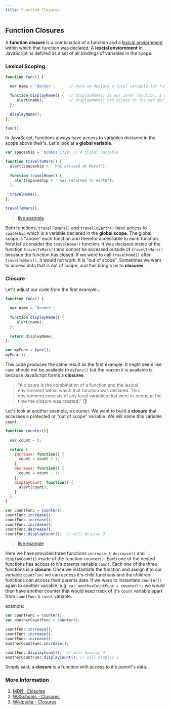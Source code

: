 ```yaml
---
title: Function Closures
---
```

## Function Closures

A <b>function closure</b> is a combination of a function and a [lexical enviornment](https://en.wikipedia.org/wiki/Closure_(computer_programming)#Lexical_environment) within which that function was declared. A <b>lexcial enviornment</b> in JavaScript, is defined as a set of all bindings of variables in the scope. 

### Lexical Scoping
```javascript
function func() {

  var name = 'Bender';      // Here we declare a local variable for func().
 
  function displayName() {  // displayName() is our inner function, a closure. 
     alert(name);           // displayName() has access to the var declared in it's parent function.
  };
  
  displayName();
};

func();
```

In JavaScript, functions always have access to variables declared in the scope above their's. Let's look at a <b>global variable</b>.

```javascript
var spaceship = 'Nimbus 1729' // A global variable

function travelToMars() {
  alert(spaceship + ' has arrived at Mars!');
  
  function travelHome() {
    alert(spaceship + ' has returned to earth');
  };
  
  travelHome();
};

travelToMars();
```
>[live example](https://codepen.io/rdev-rocks/pen/VMbaNO?editors=0010)

Both functions, `travelToMars()` and `travelToEarth()` have access to `spaceship` which is a variable declared in the <b>global scope</b>. The global scope is "above" each function and therefor accessable to each function. Now let's consider the `travelHome()` function. It was declared inside of the function `travelToMars()` and connot be accessed outside of `travelToMars()` becasue the function has closed. If we were to call `travelHome()` after `travelToMars()`, it would not work. It is "out of scope". Sometimes we want to access data that is out of scope, and this bring's us to <b> closures </b>.

### Closure

Let's adjust our code from the first example...

```javascript
function func() {

  var name = 'Bender';      
  
  function displayName() {  
     alert(name);
  };
  
  return displayName;
};

var myFunc = func();
myFunc();
```
This code produces the same result as the first example. It might seem like `name` should not be available to `myFunc()` but the reason it is available is because JavaScript forms a <b>closures</b>.

>"A closure is the combination of a function and the lexical environment within which that function was declared. This environment consists of any local variables that were in-scope at the time the closure was created." ([1](https://developer.mozilla.org/en-US/docs/Web/JavaScript/Closures#Closure))

Let's look at another example, a counter. We want to build a <b>closure</b> that accesses a protected or "out of scope" variable.  We will name this variable `count`.

```javascript
function counter(){
  
  var count = 0;

  return {
    increase: function() { 
      count = count + 1;
    },
    decrease: function() {
      count = count - 1;
    },
    displayCount: function() {
      alert(count);
    }
  }
}

var countFunc = counter();
countFunc.increase();
countFunc.increase();
countFunc.increase();
countFunc.decrease();
countFunc.displayCount();  // will display 2
```
>[live example](https://codepen.io/rdev-rocks/pen/xXdOBb?editors=0011)

Here we have provided three functions `increase()`, `decrease()` and `displayCount()` inside of the function `counter()`. Each one of the nested functions has access to it's parents variable `count`. Each one of the three functions is a <b>closure</b>. Once we instantiate the function and assign it to our variable `countFunc` we can access it's child functions and the children functions can access their parents data. If we were to instantiate `counter()` again to another variable, e.g. `var anotherCountFunc = counter();` we would then have another counter that would keep track of it's `count` variable apart from `countFunc`'s `count` variable.

example:
```javascript
var countFunc = counter();
var anotherCountFunc = counter();

countFunc.increase();
countFunc.increase();
countFunc.increase();
anotherCountFunc.increase();

countFunc.displayCount();  // will display 3
anotherCountFunc.displayCount(); // will display 1

```

Simply said, a <b>closure</b> is a function with access to it's parent's data. 

### More Information
1. [MDN -Closures](https://developer.mozilla.org/en-US/docs/Web/JavaScript/Closures)
2. [W3Schools - Closures](https://www.w3schools.com/js/js_function_closures.asp)
3. [Wikipedia - Closures](https://en.wikipedia.org/wiki/Closure_(computer_programming))
